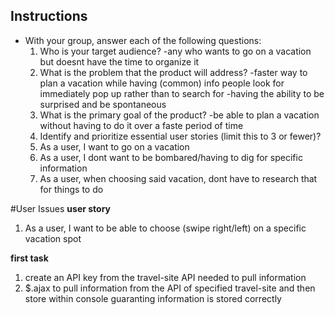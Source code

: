 ## Instructions
* With your group, answer each of the following questions:
  1. Who is your target audience?
   -any who wants to go on a vacation but doesnt have the time to 
   organize it 
  2. What is the problem that the product will address?
    -faster way to plan a vacation while having (common) info
    people look for immediately pop up rather than to search for
    -having the ability to be surprised and be spontaneous
  3. What is the primary goal of the product?
    -be able to plan a vacation without having to do it over a faste 
    period of time 
  4. Identify and prioritize essential user stories (limit this to 3 or fewer)?
    1. As a user, I want to go on a vacation 
    2. As a user, I dont want to be bombared/having to dig for specific information
    3. As a user, when choosing said vacation, dont have to research that for things to do 


#User Issues
**user story** 
1. As a user, I want to be able to choose (swipe right/left) on a specific vacation spot

**first task**
1. create an API key from the travel-site API needed to pull information
2. $.ajax to pull information from the API of specified travel-site and then store within console guaranting information is stored correctly

